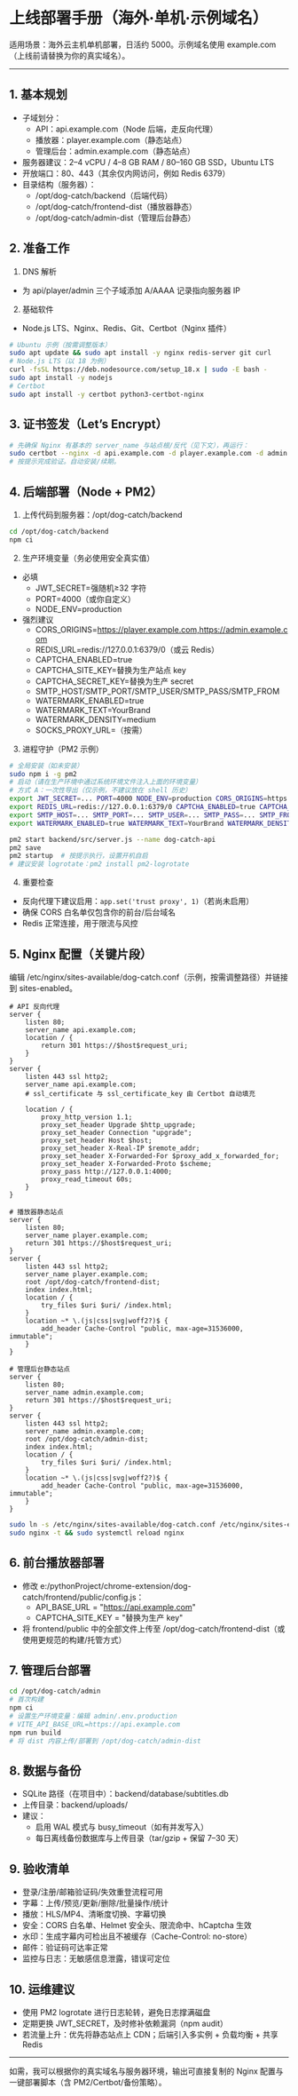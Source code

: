# 上线部署手册（海外·单机·示例域名）

适用场景：海外云主机单机部署，日活约 5000。示例域名使用 example.com（上线前请替换为你的真实域名）。

---

## 1. 基本规划
- 子域划分：
  - API：api.example.com（Node 后端，走反向代理）
  - 播放器：player.example.com（静态站点）
  - 管理后台：admin.example.com（静态站点）
- 服务器建议：2–4 vCPU / 4–8 GB RAM / 80–160 GB SSD，Ubuntu LTS
- 开放端口：80、443（其余仅内网访问，例如 Redis 6379）
- 目录结构（服务器）：
  - /opt/dog-catch/backend（后端代码）
  - /opt/dog-catch/frontend-dist（播放器静态）
  - /opt/dog-catch/admin-dist（管理后台静态）

## 2. 准备工作
1) DNS 解析
- 为 api/player/admin 三个子域添加 A/AAAA 记录指向服务器 IP

2) 基础软件
- Node.js LTS、Nginx、Redis、Git、Certbot（Nginx 插件）

```bash
# Ubuntu 示例（按需调整版本）
sudo apt update && sudo apt install -y nginx redis-server git curl
# Node.js LTS（以 18 为例）
curl -fsSL https://deb.nodesource.com/setup_18.x | sudo -E bash -
sudo apt install -y nodejs
# Certbot
sudo apt install -y certbot python3-certbot-nginx
```

## 3. 证书签发（Let’s Encrypt）
```bash
# 先确保 Nginx 有基本的 server_name 与站点根/反代（见下文），再运行：
sudo certbot --nginx -d api.example.com -d player.example.com -d admin.example.com
# 按提示完成验证。自动安装/续期。
```

## 4. 后端部署（Node + PM2）
1) 上传代码到服务器：/opt/dog-catch/backend
```bash
cd /opt/dog-catch/backend
npm ci
```

2) 生产环境变量（务必使用安全真实值）
- 必填
  - JWT_SECRET=强随机≥32 字符
  - PORT=4000（或你自定义）
  - NODE_ENV=production
- 强烈建议
  - CORS_ORIGINS=https://player.example.com,https://admin.example.com
  - REDIS_URL=redis://127.0.0.1:6379/0（或云 Redis）
  - CAPTCHA_ENABLED=true
  - CAPTCHA_SITE_KEY=替换为生产站点 key
  - CAPTCHA_SECRET_KEY=替换为生产 secret
  - SMTP_HOST/SMTP_PORT/SMTP_USER/SMTP_PASS/SMTP_FROM
  - WATERMARK_ENABLED=true
  - WATERMARK_TEXT=YourBrand
  - WATERMARK_DENSITY=medium
  - SOCKS_PROXY_URL=（按需）

3) 进程守护（PM2 示例）
```bash
# 全局安装（如未安装）
sudo npm i -g pm2
# 启动（请在生产环境中通过系统环境文件注入上面的环境变量）
# 方式 A：一次性导出（仅示例，不建议放在 shell 历史）
export JWT_SECRET=... PORT=4000 NODE_ENV=production CORS_ORIGINS=https://player.example.com,https://admin.example.com
export REDIS_URL=redis://127.0.0.1:6379/0 CAPTCHA_ENABLED=true CAPTCHA_SITE_KEY=... CAPTCHA_SECRET_KEY=...
export SMTP_HOST=... SMTP_PORT=... SMTP_USER=... SMTP_PASS=... SMTP_FROM=...
export WATERMARK_ENABLED=true WATERMARK_TEXT=YourBrand WATERMARK_DENSITY=medium

pm2 start backend/src/server.js --name dog-catch-api
pm2 save
pm2 startup  # 按提示执行，设置开机自启
# 建议安装 logrotate：pm2 install pm2-logrotate
```

4) 重要检查
- 反向代理下建议启用：`app.set('trust proxy', 1)`（若尚未启用）
- 确保 CORS 白名单仅包含你的前台/后台域名
- Redis 正常连接，用于限流与风控

## 5. Nginx 配置（关键片段）
编辑 /etc/nginx/sites-available/dog-catch.conf（示例，按需调整路径）并链接到 sites-enabled。

```nginx
# API 反向代理
server {
    listen 80;
    server_name api.example.com;
    location / {
        return 301 https://$host$request_uri;
    }
}
server {
    listen 443 ssl http2;
    server_name api.example.com;
    # ssl_certificate 与 ssl_certificate_key 由 Certbot 自动填充

    location / {
        proxy_http_version 1.1;
        proxy_set_header Upgrade $http_upgrade;
        proxy_set_header Connection "upgrade";
        proxy_set_header Host $host;
        proxy_set_header X-Real-IP $remote_addr;
        proxy_set_header X-Forwarded-For $proxy_add_x_forwarded_for;
        proxy_set_header X-Forwarded-Proto $scheme;
        proxy_pass http://127.0.0.1:4000;
        proxy_read_timeout 60s;
    }
}

# 播放器静态站点
server {
    listen 80;
    server_name player.example.com;
    return 301 https://$host$request_uri;
}
server {
    listen 443 ssl http2;
    server_name player.example.com;
    root /opt/dog-catch/frontend-dist;
    index index.html;
    location / {
        try_files $uri $uri/ /index.html;
    }
    location ~* \.(js|css|svg|woff2?)$ {
        add_header Cache-Control "public, max-age=31536000, immutable";
    }
}

# 管理后台静态站点
server {
    listen 80;
    server_name admin.example.com;
    return 301 https://$host$request_uri;
}
server {
    listen 443 ssl http2;
    server_name admin.example.com;
    root /opt/dog-catch/admin-dist;
    index index.html;
    location / {
        try_files $uri $uri/ /index.html;
    }
    location ~* \.(js|css|svg|woff2?)$ {
        add_header Cache-Control "public, max-age=31536000, immutable";
    }
}
```

```bash
sudo ln -s /etc/nginx/sites-available/dog-catch.conf /etc/nginx/sites-enabled/
sudo nginx -t && sudo systemctl reload nginx
```

## 6. 前台播放器部署
- 修改 e:/pythonProject/chrome-extension/dog-catch/frontend/public/config.js：
  - API_BASE_URL = "https://api.example.com"
  - CAPTCHA_SITE_KEY = "替换为生产 key"
- 将 frontend/public 中的全部文件上传至 /opt/dog-catch/frontend-dist（或使用更规范的构建/托管方式）

## 7. 管理后台部署
```bash
cd /opt/dog-catch/admin
# 首次构建
npm ci
# 设置生产环境变量：编辑 admin/.env.production
# VITE_API_BASE_URL=https://api.example.com
npm run build
# 将 dist 内容上传/部署到 /opt/dog-catch/admin-dist
```

## 8. 数据与备份
- SQLite 路径（在项目中）：backend/database/subtitles.db
- 上传目录：backend/uploads/
- 建议：
  - 启用 WAL 模式与 busy_timeout（如有并发写入）
  - 每日离线备份数据库与上传目录（tar/gzip + 保留 7–30 天）

## 9. 验收清单
- 登录/注册/邮箱验证码/失效重登流程可用
- 字幕：上传/预览/更新/删除/批量操作/统计
- 播放：HLS/MP4、清晰度切换、字幕切换
- 安全：CORS 白名单、Helmet 安全头、限流命中、hCaptcha 生效
- 水印：生成字幕内可检出且不被缓存（Cache-Control: no-store）
- 邮件：验证码可达率正常
- 监控与日志：无敏感信息泄露，错误可定位

## 10. 运维建议
- 使用 PM2 logrotate 进行日志轮转，避免日志撑满磁盘
- 定期更换 JWT_SECRET，及时修补依赖漏洞（npm audit）
- 若流量上升：优先将静态站点上 CDN；后端引入多实例 + 负载均衡 + 共享 Redis

---

如需，我可以根据你的真实域名与服务器环境，输出可直接复制的 Nginx 配置与一键部署脚本（含 PM2/Certbot/备份策略）。